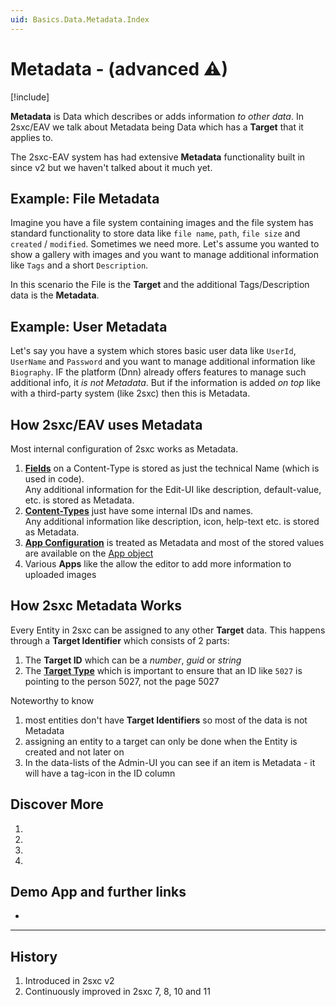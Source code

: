 ```yaml
---
uid: Basics.Data.Metadata.Index
---
```


# Metadata - (advanced ⚠)

[!include[](~/basics/stack/_shared-float-summary.md)]
<style>.context-box-summary .data-all { visibility: visible; } </style>

**Metadata** is Data which describes or adds information _to other data_. 
In 2sxc/EAV we talk about Metadata being Data which has a **Target** that it applies to. 

The 2sxc-EAV system has had extensive **Metadata** functionality built in since v2 but we haven't talked about it much yet.

## Example: File Metadata

Imagine you have a file system containing images and the file system has standard functionality to store data like `file name`, `path`, `file size` and `created` / `modified`. 
Sometimes we need more. 
Let's assume you wanted to show a gallery with images and you want to manage additional information like `Tags` and a short `Description`. 

In this scenario the File is the **Target** and the additional Tags/Description data is the **Metadata**. 

## Example: User Metadata

Let's say you have a system which stores basic user data like `UserId`, `UserName` and `Password` and you want to manage additional information like `Biography`. 
IF the platform (Dnn) already offers features to manage such additional info, it _is not Metadata_. But if the information is added _on top_ like with a third-party system (like 2sxc) then this is Metadata.

## How 2sxc/EAV uses Metadata

Most internal configuration of 2sxc works as Metadata. 

1. **[Fields](xref:Basics.Data.Fields.Index)** on a Content-Type is stored as just the technical Name (which is used in code).  
    Any additional information for the Edit-UI like description, default-value, etc. is stored as Metadata. 
1. **[Content-Types](xref:Basics.Data.ContentTypes.Index)** just have some internal IDs and names.  
    Any additional information like description, icon, help-text etc. is stored as Metadata.
1. **[App Configuration](xref:Basics.App.Configuration)** is treated as Metadata 
    and most of the stored values are available on the [App object](xref:NetCode.DynamicCode.Objects.App.Index)
1. Various **Apps** like the [](xref:App.FancyBoxGallery) allow the editor to add more information to uploaded images

## How 2sxc Metadata Works

Every Entity in 2sxc can be assigned to any other **Target** data. This happens through a **Target Identifier** which consists of 2 parts:

1. The **Target ID** which can be a _number_, _guid_ or _string_ 
1. The **[Target Type](xref:Basics.Data.Metadata.TargetTypes)** which is important to ensure that an ID like `5027` is pointing to the person 5027, not the page 5027

Noteworthy to know

1. most entities don't have **Target Identifiers** so most of the data is not Metadata
1. assigning an entity to a target can only be done when the Entity is created and not later on
1. In the data-lists of the Admin-UI you can see if an item is Metadata - it will have a tag-icon in the ID column


## Discover More

1. [](xref:Basics.Data.Metadata.Create) 
1. [](xref:Basics.Data.Metadata.Read)
1. [](xref:Basics.Data.Metadata.TargetTypes)
1. [](xref:ToSic.Eav.Metadata)

## Demo App and further links

* [](xref:App.FancyBoxGallery)


---

## History

1. Introduced in 2sxc v2
1. Continuously improved in 2sxc 7, 8, 10 and 11